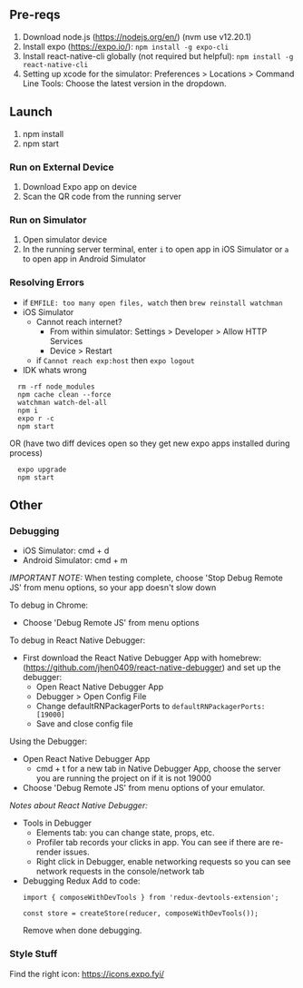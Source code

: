 ## Pre-reqs
1. Download node.js (https://nodejs.org/en/) (nvm use v12.20.1)
2. Install expo (https://expo.io/): `npm install -g expo-cli`
3. Install react-native-cli globally (not required but helpful): `npm install -g react-native-cli`
4. Setting up xcode for the simulator: Preferences > Locations > Command Line Tools: Choose the latest version in the dropdown.

## Launch
1. npm install
2. npm start
### Run on External Device
1. Download Expo app on device
2. Scan the QR code from the running server
### Run on Simulator
1. Open simulator device
2. In the running server terminal, enter `i` to open app in iOS Simulator or `a` to open app in Android Simulator

### Resolving Errors
- if `EMFILE: too many open files, watch`
  then `brew reinstall watchman`
- iOS Simulator
  - Cannot reach internet?
    - From within simulator: Settings > Developer > Allow HTTP Services
    - Device > Restart
  - if `Cannot reach exp:host` then `expo logout`
- IDK whats wrong
```
  rm -rf node_modules
  npm cache clean --force
  watchman watch-del-all
  npm i
  expo r -c
  npm start
```

OR (have two diff devices open so they get new expo apps installed during process)

```
  expo upgrade
  npm start
```

## Other
### Debugging
- iOS Simulator: cmd + d
- Android Simulator: cmd + m

*IMPORTANT NOTE:* When testing complete, choose 'Stop Debug Remote JS' from menu options, so your app doesn't slow down

To debug in Chrome:
  - Choose 'Debug Remote JS' from menu options

To debug in React Native Debugger:
  - First download the React Native Debugger App with homebrew: (https://github.com/jhen0409/react-native-debugger) and set up the debugger:
    - Open React Native Debugger App
    - Debugger > Open Config File
    - Change defaultRNPackagerPorts to `defaultRNPackagerPorts: [19000]`
    - Save and close config file

  Using the Debugger:
  - Open React Native Debugger App
    - cmd + t for a new tab in Native Debugger App, choose the server you are running the project on if it is not 19000
  - Choose 'Debug Remote JS' from menu options of your emulator.

  *Notes about React Native Debugger:*
  - Tools in Debugger
    - Elements tab: you can change state, props, etc.
    - Profiler tab records your clicks in app. You can see if there are re-render issues.
    - Right click in Debugger, enable networking requests so you can see network requests in the console/network tab
  - Debugging Redux
    Add to code:
    ```
    import { composeWithDevTools } from 'redux-devtools-extension';

    const store = createStore(reducer, composeWithDevTools());
    ```
    Remove when done debugging.

### Style Stuff
Find the right icon: https://icons.expo.fyi/
